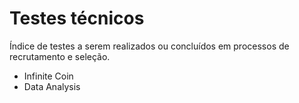# Testes técnicos
Índice de testes a serem realizados ou concluídos em processos de recrutamento e seleção.



* Infinite Coin
* Data Analysis
